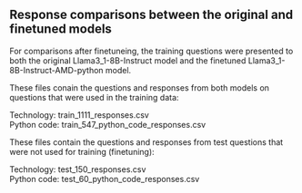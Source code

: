 ## Response comparisons between the original and finetuned models

For comparisons after finetuneing, the training questions were presented to both the original 
Llama3_1-8B-Instruct model and the finetuned Llama3_1-8B-Instruct-AMD-python model.  

These files conain the questions and responses from both models on questions that were used in the training data:

 Technology: train_1111_responses.csv  
Python code: train_547_python_code_responses.csv  

These files contain the questions and responses from test questions that were not used for training (finetuning):

 Technology: test_150_responses.csv  
Python code: test_60_python_code_responses.csv  
